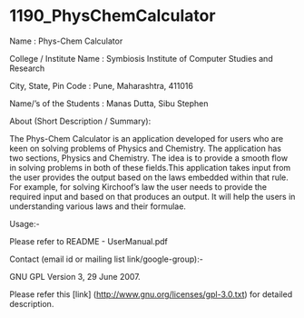 1190_PhysChemCalculator
=======================

Name : Phys-Chem Calculator

College / Institute Name : Symbiosis Institute of Computer Studies and Research

City, State, Pin Code : Pune, Maharashtra, 411016

Name/’s of the Students : Manas Dutta, Sibu Stephen

About (Short Description / Summary):

The Phys-Chem Calculator is an application developed for users who
are keen on solving problems of Physics and Chemistry.
The application has two sections, Physics and Chemistry. The idea is to
provide a smooth flow in solving problems in both of these fields.This application takes input from the user provides the output based
on the laws embedded within that rule. For example, for solving Kirchoof’s law the user needs to provide the required input and based on that produces an output.
It will help the users in understanding various laws and their formulae.

Usage:-

Please refer to README - UserManual.pdf

Contact (email id or mailing list link/google-group):-

GNU GPL Version 3, 29 June 2007.

Please refer this [link] (http://www.gnu.org/licenses/gpl-3.0.txt) for detailed description.
